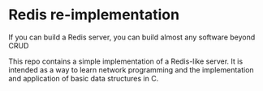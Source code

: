 # Redis re-implementation
If you can build a Redis server, you can build almost any software beyond CRUD

This repo contains a simple implementation of a Redis-like
server. It is intended as a way to learn network programming and the
implementation and application of basic data structures in C.


